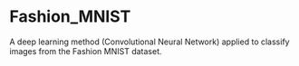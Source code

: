 # Fashion_MNIST
A deep learning method (Convolutional Neural Network) applied to classify images from the Fashion MNIST dataset.
